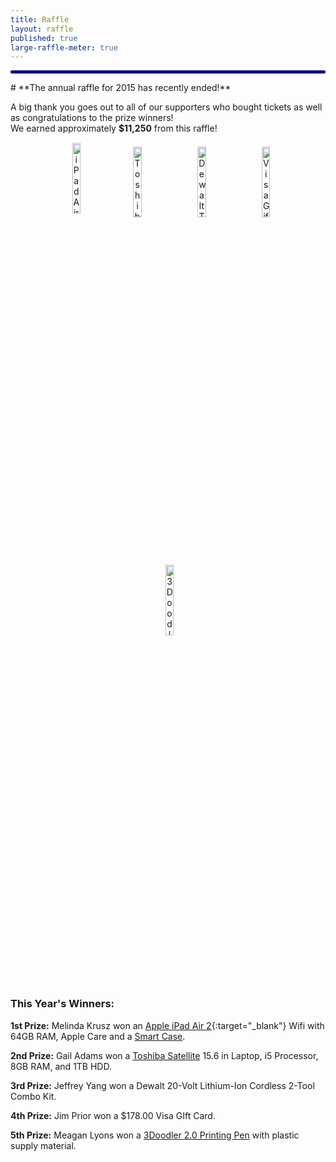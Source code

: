 ```yaml
---
title: Raffle
layout: raffle
published: true
large-raffle-meter: true
---
```

<style>
#raffle-ipad {
	margin-left: 20px;
	margin-bottom: 12px;
	margin-right: 5px;
}
#raffle-3doodler {
	margin-left: 5px;
	margin-bottom: 5px;
}
#raffle-pictures img {
	vertical-align: middle;
}
#raffle-pictures {
	padding: 1px 20px;
}
hr {
	height: 5px;
	color: #020579;
	background-color: #020579;
	border: none;
	border-radius: 2px;
}
@media screen and (max-width: 768px) {
  #raffle-pictures {
    display: none;
  }
}
</style>
<hr>
# **The annual raffle for 2015 has recently ended!**

A big thank you goes out to all of our supporters who bought tickets as well as congratulations to the prize winners!
<br>We earned approximately **$11,250** from this raffle!

<div id="raffle-pictures" class="info-box" align="center">
	<img id="raffle-ipad" alt="iPad Air 2" style="width: 17%;" src="{{ site.url }}/assets/img/raffle/ipad-air.png">
	<img alt="Toshiba Laptop" style="width: 17%; padding:  0px 10px;" src="{{ site.url }}/assets/img/raffle/laptop.png">
	<img alt="Dewalt Tool Kit" style="width: 17%; padding: 0px 10px;" src="{{ site.url }}/assets/img/raffle/tool-kit.png">
	<img alt="Visa Gift Card" style="width: 17%; padding: 0px 10px;" src="{{ site.url }}/assets/img/raffle/visa-card.png">
	<img id="raffle-3doodler" alt="3Doodler 2.0 Printing Pen" style="width: 17%;" src="{{ site.url }}/assets/img/raffle/3doodler-pen.png">
</div>


### This Year's Winners:

__1st Prize:__ Melinda Krusz won an [Apple iPad Air 2](http://www.apple.com/ipad-air-2){:target="_blank"} Wifi with 64GB RAM, Apple Care and a [Smart Case](http://www.apple.com/shop/product/MGTT2ZM/A/ipad-air-2-smart-case-midnight-blue).

__2nd Prize:__ Gail Adams won a [Toshiba Satellite](http://us.toshiba.com/computers/laptops/satellite) 15.6 in Laptop, i5 Processor, 8GB RAM, and 1TB HDD.

__3rd Prize:__ Jeffrey Yang won a Dewalt 20-Volt Lithium-Ion Cordless 2-Tool Combo Kit.

__4th Prize:__ Jim Prior won a $178.00 Visa GIft Card.

__5th Prize:__ Meagan Lyons won a [3Doodler 2.0 Printing Pen](https://www.kickstarter.com/projects/1351910088/3doodler-20-the-worlds-first-3d-printing-pen-reinv) with plastic supply material.
